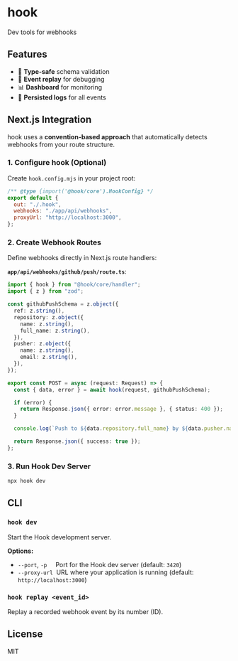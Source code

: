 # hook

Dev tools for webhooks

## Features

- 🎯 **Type-safe** schema validation
- 🔄 **Event replay** for debugging
- 📊 **Dashboard** for monitoring
- 💾 **Persisted logs** for all events

## Next.js Integration

hook uses a **convention-based approach** that automatically detects webhooks from your route structure.

### 1. Configure hook (Optional)

Create `hook.config.mjs` in your project root:

```javascript
/** @type {import('@hook/core').HookConfig} */
export default {
  out: "./.hook",
  webhooks: "./app/api/webhooks",
  proxyUrl: "http://localhost:3000",
};
```

### 2. Create Webhook Routes

Define webhooks directly in Next.js route handlers:

**`app/api/webhooks/github/push/route.ts`**:

```typescript
import { hook } from "@hook/core/handler";
import { z } from "zod";

const githubPushSchema = z.object({
  ref: z.string(),
  repository: z.object({
    name: z.string(),
    full_name: z.string(),
  }),
  pusher: z.object({
    name: z.string(),
    email: z.string(),
  }),
});

export const POST = async (request: Request) => {
  const { data, error } = await hook(request, githubPushSchema);

  if (error) {
    return Response.json({ error: error.message }, { status: 400 });
  }

  console.log(`Push to ${data.repository.full_name} by ${data.pusher.name}`);

  return Response.json({ success: true });
};
```

### 3. Run Hook Dev Server

```bash
npx hook dev
```

## CLI

### `hook dev`

Start the Hook development server.

**Options:**

- `--port`, `-p` &nbsp;&nbsp;&nbsp;&nbsp;Port for the Hook dev server (default: `3420`)
- `--proxy-url` &nbsp;URL where your application is running (default: `http://localhost:3000`)

### `hook replay <event_id>`

Replay a recorded webhook event by its number (ID).

## License

MIT
